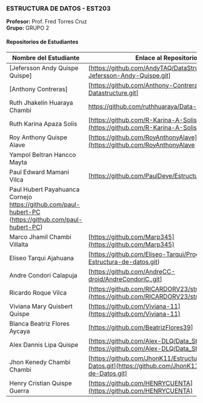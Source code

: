 
### ESTRUCTURA DE DATOS - EST203
**Profesor:** Prof. Fred Torres Cruz  
**Grupo:** GRUPO 2

#### Repositorios de Estudiantes
| Nombre del Estudiante | Enlace al Repositorio |
|--------------|-----------------|
| [Jefersson Andy Quispe Quispe] | [https://github.com/AndyTAQ/DataStruct-2025-Jefersson-Andy-Quispe.git] |
| [Anthony Contreras] | [https://github.com/Anthony-Contreras/Repositorio-Datastructure.git] |
| Ruth Jhakelin Huaraya Chambi | https://github.com/ruthhuaraya/Data-Structure-.git |
| Ruth Karina Apaza Solis | [https://github.com/R-Karina-A-Solis](https://github.com/R-Karina-A-Solis) |
| Roy Anthony Quispe Alave | [https://github.com/RoyAnthonyAlave](https://github.com/RoyAnthonyAlave
|Yampol Beltran Hancco Mayta ||[https://github.com/yampolbeltran](https://github.com/yampolbeltran/estructura)|
| Paul Edward Mamani Vilca | [https://github.com/PaulDeve/Estructura_de_Datos.git] |
| Paul Hubert Payahuanca Cornejo https://github.com/paul-hubert-PC (https://github.com/paul-hubert-PC) |
| Marco Jhamil Chambi Villalta | [https://github.com/Marp345](https://github.com/Marp345) |
| Eliseo Tarqui Ajahuana | [https://github.com/Eliseo-Tarqui/Programas-Estructura-de-datos.git) |
| Andre Condori Calapuja|[https://github.com/AndreCC-droid/AndreCondoriC..git] |
| Ricardo Roque Vilca| [https://github.com/RICARDORV23/structs.git](https://github.com/RICARDORV23/structs.git) |
| Viviana Mary Quisbert Quispe  | [https://github.com/Viviana-11](https://github.com/Viviana-11) |
| Blanca Beatriz Flores Aycaya| [https://github.com/BeatrizFlores39]|
| Alex Dannis Lipa Quispe |[https://github.com/Alex-DLQ/Data_Struct.git](https://github.com/Alex-DLQ/Data_Struct.git)|
| Jhon Kenedy Chambi Chambi |[https://github.com/JhonK11/Estructura-de-Datos.git](https://github.com/JhonK11/Estructura-de-Datos.git)|
| Henry Cristian Quispe Guerra | [https://github.com/HENRYCUENTA](https://github.com/HENRYCUENTA) |

